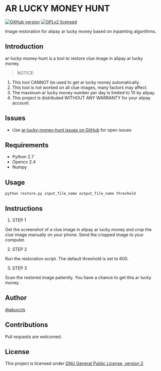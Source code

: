 AR LUCKY MONEY HUNT
===================

[![GitHub version](https://badge.fury.io/gh/abuccts%2Far-lucky-money-hunt.svg)](https://badge.fury.io/gh/abuccts%2Far-lucky-money-hunt)
[![GPLv2 licensed](https://img.shields.io/badge/license-GPL%20v2-blue.svg)](https://www.gnu.org/licenses/gpl-2.0-standalone.html)

Image restoration for alipay ar lucky money based on inpainting algorithms.

Introduction
------------

ar-lucky-money-hunt is a tool to restore clue image in alipay ar lucky money.

> NOTICE:
  1. This tool CANNOT be used to get ar lucky money automatically.
  2. This tool is not worked on all clue images, many factors may affect.
  3. The maximum ar lucky money number per day is limited to 10 by alipay.
  4. This project is distributed WITHOUT ANY WARRANTY for your alipay account.

Issues
------

* Use [ar-lucky-money-hunt issues on GitHub](https://github.com/abuccts/ar-lucky-money-hunt/issues) for open issues

Requirements
------------

- Python 2.7
- Opencv 2.4
- Numpy

Usage
-----

```
python restore.py input_file_name output_file_name threshold
```

Instructions
------------

1. STEP 1

  Get the screenshot of a clue image in alipay ar lucky money and crop the clue image manually on your phone. Send the cropped image to your computer.

2. STEP 2

  Run the restoration script. The default threshold is set to 600.

3. STEP 3

  Scan the restored image patiently. You have a chance to get this ar lucky money.

Author
------

[@abuccts](https://github.com/abuccts)

Contributions
-------------

Pull requests are welcomed.

License
-------

This project is licensed under [GNU General Public License, version 2](https://www.gnu.org/licenses/gpl-2.0-standalone.html).
